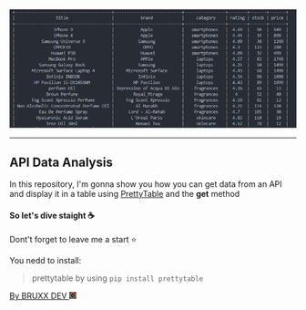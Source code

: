 <img src="./result.png" alt="API result">
<hr>

## API Data Analysis
<p>In this repository, I'm gonna show you how you can get data from an API and display it in a table using <a href="https://pypi.org/project/prettytable/">PrettyTable</a> and the <strong>get</strong> method </p>

#### So let's dive staight ☕

Dont't forget to leave me a start ⭐

You nedd to install:
> prettytable  by using `pip install prettytable`


<a href="https://bruxx.netlify.app"><brx>By BRUXX DEV <img src ="./multi color.png" with="15" height="12"></brx></a>
